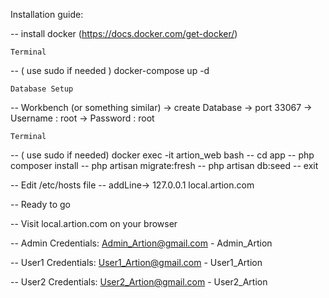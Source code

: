 
Installation guide:

--  install docker (https://docs.docker.com/get-docker/)

    Terminal
--  ( use sudo if needed ) docker-compose up -d

    Database Setup
--  Workbench (or something similar) -> create Database
    -> port 33067
    -> Username : root
    -> Password : root
    
    Terminal
--  ( use sudo if needed) docker exec -it artion_web bash
--  cd app
--  php composer install
--  php artisan migrate:fresh
--  php artisan db:seed
--  exit

--  Edit /etc/hosts file
--  addLine-> 127.0.0.1 local.artion.com


--  Ready to go

--  Visit local.artion.com on your browser

--  Admin Credentials: Admin_Artion@gmail.com - Admin_Artion

--  User1 Credentials: User1_Artion@gmail.com - User1_Artion

--  User2 Credentials: User2_Artion@gmail.com - User2_Artion

